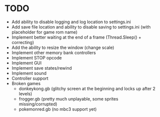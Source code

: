 # TODO

- Add ability to disable logging and log location to settings.ini
- Add save file location and ability to disable saving to settings.ini (with placeholder for game rom name)
- Implement better waiting at the end of a frame (Thread.Sleep() + correcting)
- Add the ability to resize the window (change scale)
- Implement other memory bank controllers
- Implement STOP opcode
- Implement GUI
- Implement save states/rewind
- Implement sound
- Controller support
- Broken games
	- donkeykong.gb (glitchy screen at the beginning and locks up after 2 levels)
	- frogger.gb (pretty much unplayable, some sprites missing/corrupted)
	- pokemonred.gb (no mbc3 support yet)